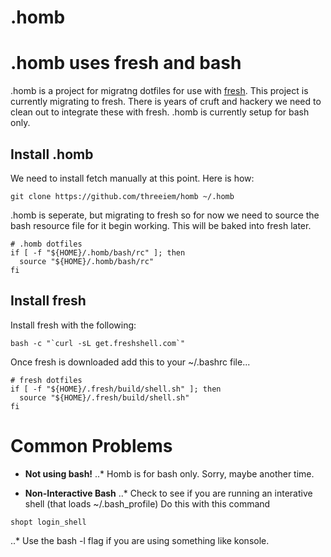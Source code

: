 .homb
====

# .homb uses fresh and bash

.homb is a project for migratng dotfiles for use with 
<a href="http://freshshell.com/">fresh</a>. This project is currently migrating
to fresh. There is years of cruft and hackery we need to clean out to integrate 
these with fresh. .homb is currently setup for bash only.

## Install .homb

We need to install fetch manually at this point. Here is how:

```
git clone https://github.com/threeiem/homb ~/.homb

```

.homb is seperate, but migrating to fresh so for now we need to source the 
bash resource file for it begin working. This will be baked into fresh 
later.

```
# .homb dotfiles
if [ -f "${HOME}/.homb/bash/rc" ]; then
  source "${HOME}/.homb/bash/rc"
fi

```

## Install fresh

Install fresh with the following:

```
bash -c "`curl -sL get.freshshell.com`"

```

Once fresh is downloaded add this to your ~/.bashrc file...


```
# fresh dotfiles
if [ -f "${HOME}/.fresh/build/shell.sh" ]; then
  source "${HOME}/.fresh/build/shell.sh"
fi

```

Common Problems
======

* <b>Not using bash!</b> 
..* Homb is for bash only. Sorry, maybe another time.

* <b>Non-Interactive Bash</b> 
..* Check to see if you are running an interative shell (that loads ~/.bash_profile) Do this with this command

```
shopt login_shell
```

..* Use the bash -l flag if you are using something like konsole.
